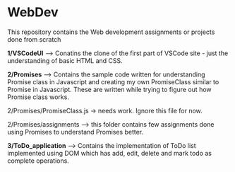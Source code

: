 # WebDev
This repository contains the Web development assignments or projects done from scratch


**1/VSCodeUI** --> Conatins the clone of the first part of VSCode site - just the understanding of basic HTML and CSS.


**2/Promises** --> Contains the sample code written for understanding Promise class in Javascript and creating my own PromiseClass similar to Promise in Javascript. These are written while trying to figure out how Promise class works.

2/Promises/PromiseClass.js -> needs work. Ignore this file for now.

2/Promises/assignments --> this folder contains few assignments done using Promises to understand Promises better. 


**3/ToDo_application** --> Contains the implementation of ToDo list implemented using DOM which has add, edit, delete and mark todo as complete operations.

